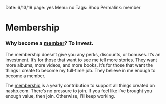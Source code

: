 Date: 6/13/19
page: yes
Menu: no
Tags: Shop
Permalink: member

# Membership

### Why become a [member](https://nashp.memberful.com/checkout?plan=27836)? To Invest.

The membership doesn’t give you any perks, discounts, or bonuses. It’s an investment. It’s for those that want to see me tell more stories. They want more albums, more videos, and more books. It’s for those that want the things I create to become my full-time job. They believe in me enough to become a member.

The [membership](https://nashp.memberful.com/checkout?plan=27836) is a yearly contribution to support all things created on nashp.com. There’s no pressure to join. If you feel like I’ve brought you enough value, then join. Otherwise, I’ll keep working.
